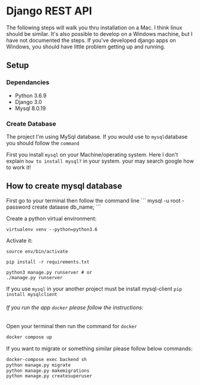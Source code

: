 # Django REST API
The following steps will walk you thru installation on a Mac. I think linux should be similar. It's also possible to develop on a Windows machine, but I have not documented the steps. If you've developed django apps on Windows, you should have little problem getting up and running.

## Setup

### Dependancies

- Python 3.6.9 
- Django 3.0
- Mysql 8.0.19


### Create Database
The project I'm using MySql database. If you would use to `mysql`database you should follow the `command` 

First you install `mysql` on your Machine/operating system. Here I don't explain `how to install mysql?` in your 
system. your may search google how to work it!

<h2>How to create mysql database</h2>
First go to your terminal then follow the command line
```
mysql -u root -password
create dataase db_name;
```

Create a python virtual environment:

```bash/zsh
virtualenv venv --python=python3.6
```

Activate it:

```bash/zsh
source env/bin/activate
```

```
pip install -r requirements.txt

python3 manage.py runserver # or
./manage.py runserver
```

If you use `mysql` in your another project must be install mysql-client
`pip install mysqlclient`


###### If you run the app `docker` please follow the instructions:
Open your terminal then run the command for `docker`

```bash
docker compose up
```
If you want to migrate or something similar please follow below commands:
```bash
docker-compose exec backend sh
python manage.py migrate
python manage.py makemigrations
python manage.py createsuperuser
```
